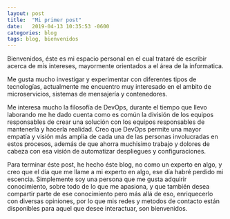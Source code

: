 ```yaml
---
layout: post
title:  "Mi primer post"
date:   2019-04-13 10:35:53 -0600
categories: blog
tags: blog, bienvenidos
---
```


Bienvenidos, éste es mi espacio personal en el cual trataré de escribir 
acerca de mis intereses, mayormente orientados a el área de la informatica.

Me gusta mucho investigar y experimentar con diferentes tipos de tecnologías,
actualmente me encuentro muy interesado en el ambito de microservicios, sistemas de mensajería
y contenedores. 

Me interesa mucho la filosofía de DevOps, durante el tiempo que llevo laborando
me he dado cuenta como es común la división de los equipos responsables de crear
una solución con los equipos responsables de mantenerla y hacerla realidad. Creo
que DevOps permite una mayor empatía y visión más amplia de cada una de las personas
involucradas en estos procesos, además de que ahorra muchisimo trabajo y dolores
de cabeza con esa visión de automatizar despliegues y configuraciones.

Para terminar éste post, he hecho éste blog, no como un experto en algo,
y creo que el día que me llame a mi experto en algo, ese día habré perdido 
mi escencia. Simplemente soy una persona que me gusta adquirir conocimiento, sobre
todo de lo que me apasiona, y que también desea compartir parte de ese conocimiento
pero más allá de eso, enriquecerlo con diversas opiniones, por lo que mis redes
y metodos de contacto están disponibles para aquel que desee interactuar, son bienvenidos.



